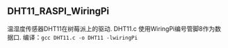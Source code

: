 ## DHT11_RASPI_WiringPi
温湿度传感器DHT11在树莓派上的驱动. DHT11.c 使用WiringPi编号管脚8作为数据口.
编译：`gcc DHT11.c -o DHT11 -lwiringPi`

